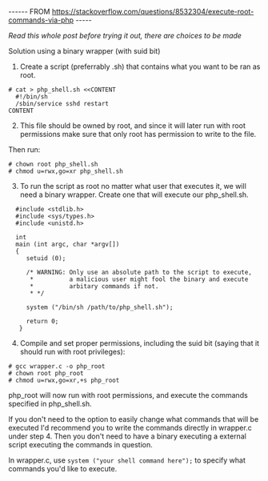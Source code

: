 ------ FROM https://stackoverflow.com/questions/8532304/execute-root-commands-via-php -----

*Read this whole post before trying it out, there are choices to be made*

Solution using a binary wrapper (with suid bit)
1) Create a script (preferrably .sh) that contains what you want to be ran as root.
```
# cat > php_shell.sh <<CONTENT
  #!/bin/sh
  /sbin/service sshd restart
CONTENT
```

2) This file should be owned by root, and since it will later run with root permissions make sure that only root has permission to write to the file.

Then run:

```
# chown root php_shell.sh
# chmod u=rwx,go=xr php_shell.sh
```

3) To run the script as root no matter what user that executes it, we will need a binary wrapper. Create one that will execute our php_shell.sh.

```
  #include <stdlib.h>
  #include <sys/types.h>
  #include <unistd.h>

  int
  main (int argc, char *argv[])
  {
     setuid (0);

     /* WARNING: Only use an absolute path to the script to execute,
      *          a malicious user might fool the binary and execute
      *          arbitary commands if not.
      * */

     system ("/bin/sh /path/to/php_shell.sh");

     return 0;
   }

```

4) Compile and set proper permissions, including the suid bit (saying that it should run with root privileges):

```
# gcc wrapper.c -o php_root
# chown root php_root
# chmod u=rwx,go=xr,+s php_root
```
php_root will now run with root permissions, and execute the commands specified in php_shell.sh.


If you don't need to the option to easily change what commands that will be executed I'd recommend you to write the commands directly in wrapper.c under step 4. Then you don't need to have a binary executing a external script executing the commands in question.

In wrapper.c, use `system ("your shell command here");` to specify what commands you'd like to execute.

